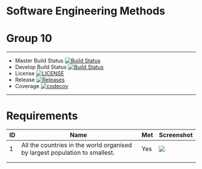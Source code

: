 # Software Engineering Methods
# Group 10

---

- Master Build Status [![Build Status](https://travis-ci.org/AaronC98/semcw.svg?branch=master)](https://travis-ci.org/AaronC98/semcw)
- Develop Build Status [![Build Status](https://travis-ci.org/AaronC98/semcw.svg?branch=develop)](https://travis-ci.org/AaronC98/semcw)
- License [![LICENSE](https://img.shields.io/github/license/AaronC98/semcw.svg?style=flat-square)](https://github.com/AaronC98/semcw/blob/master/LICENSE)
- Release [![Releases](https://img.shields.io/github/release/AaronC98/semcw/all.svg?style=flat-square)](https://github.com/AaronC98/semcw/releases)
- Coverage [![codecov](https://codecov.io/gh/AaronC98/semcw/branch/master/graph/badge.svg)](https://codecov.io/gh/AaronC98/semcw)

---

# Requirements

| ID  | Name  | Met  |  Screenshot |
|-----|-------|------|-------------|
|1     |    All the countries in the world organised by largest population to smallest.   |   Yes   |    <img src="/Users/aaroncampbell/Desktop/Sem Screenshots/Screenshot1.png" />    |
|     |       |      |             |
|     |       |      |             |